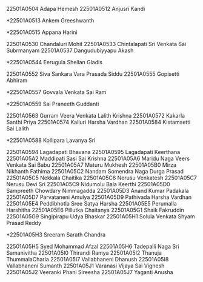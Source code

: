 22501A0504 Adapa Hemesh
22501A0512 Anjusri Kandi

*22501A0513 Ankem Greeshwanth

*22501A0515 Appana Harini

22501A0530 Chandaluri Mohit
22501A0533 Chintalapati Sri Venkata Sai Subrmanyam
22501A0537 Dangudubiyyapu Akash

*22501A0544 Eerugula Shelian Gladis

22501A0552 Siva Sankara Vara Prasada Siddu
22501A0555 Gopisetti Abhiram

*22501A0557 Govvala Venkata Sai Ram

*22501A0559 Sai Praneeth Guddanti

22501A0563 Gurram Veera Venkata Lalith Krishna
22501A0572 Kakarla Santhi Priya
22501A0574 Kalluri Harsha Vardhan
22501A0584 Kistamsetti Sai Lalith

*22501A0588 Kollipara Lavanya Sri

22501A0594 Lagadapati Bhavana
22501A0595 Lagadapati Keerthana
22501A05A2 Maddipati Sasi Sai Krishna
22501A05A6 Maridu Naga Veers Venkata Sai Babu
22501A05A7 Maturu Mukhesh
22501A05B0 Mirza Nikhanth Fathima
22501A05C2 Nandam Somendra Naga Durga Prasad
22501A05C5 Nekkala Chaitika
22501A05C6 Nerusu Venkatesh
22501A05C7 Nerusu Devi Sri
22501A05C9 Nidumolu Bala Keerthi
22501A05D0 Sampreeth Chowdary Nimmagadda
22501A05D3 Anand Kumar Padakala
22501A05D7 Parvataneni Amulya
22501A05D9 Pathivada Harsha Vardhan
22501A05E4 Peddibhotla Sree Satya Harsha
22501A05E5 Perumalla Harshitha
22501A05E6 Pillutka Chaitanya
22501A05G1 Shaik Fakruddin
22501A05G9 Singipirapu Udya Bhaskar
22501A05H1 Solula Venkata Shyam Prasad Reddy

*22501A05H3 Sreeram Sarath Chandra

22501A05H5 Syed Mohammad Afzal
22501A05H6 Tadepalli Naga Sri Samanivitha
22501A05I0 Thirandi Ramya
22501A05I2 Thanuja ThummalaCharla
22501A05I7 Vallabhaneni Dhanush
22501A05I8 Vallabhaneni Sumanth
22501A05J1 Varanasi Vijaya Sai Vignesh
22501A05J2 Veeranki Phani Sireesha
22501A05J7 Yaganti Anusha